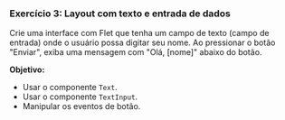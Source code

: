 ### Exercício 3: Layout com texto e entrada de dados
Crie uma interface com Flet que tenha um campo de texto (campo de entrada) onde o usuário possa digitar seu nome. Ao pressionar o botão "Enviar", exiba uma mensagem com "Olá, [nome]" abaixo do botão.

**Objetivo:**
- Usar o componente `Text`.
- Usar o componente `TextInput`.
- Manipular os eventos de botão.
